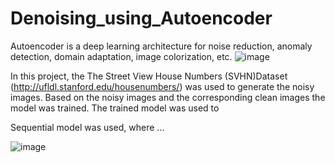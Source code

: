 # Denoising_using_Autoencoder
Autoencoder is a deep learning architecture for noise reduction, anomaly detection, domain adaptation, image colorization, etc. ![image](https://user-images.githubusercontent.com/54812742/136596867-020d1231-32cd-4690-a4cc-217833f4ebd2.png)




In this project, the The Street View House Numbers (SVHN)Dataset (http://ufldl.stanford.edu/housenumbers/) was used to generate the noisy images. Based on the noisy images and the corresponding clean images the model was trained. The trained model was used to 

Sequential model was used, where ...



![image](https://user-images.githubusercontent.com/54812742/136595375-bbfafeb7-a60b-47b3-b8be-a95cce09aba7.png)
